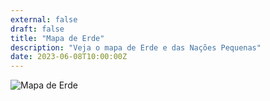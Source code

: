 ```yaml
---
external: false
draft: false
title: "Mapa de Erde"
description: "Veja o mapa de Erde e das Nações Pequenas"
date: 2023-06-08T10:00:00Z
---
```


![Mapa de Erde](/images/world-map.jpeg)